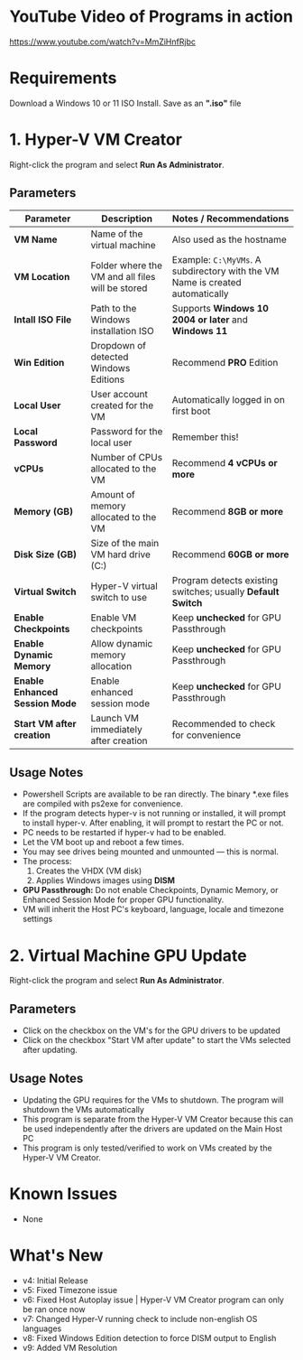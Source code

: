 # YouTube Video of Programs in action
https://www.youtube.com/watch?v=MmZiHnfRjbc
# Requirements
Download a Windows 10 or 11 ISO Install. Save as an **".iso"** file
# 1. Hyper-V VM Creator
Right-click the program and select **Run As Administrator**.
## Parameters
| Parameter | Description | Notes / Recommendations |
|-----------|-------------|------------------------|
| **VM Name** | Name of the virtual machine | Also used as the hostname |
| **VM Location** | Folder where the VM and all files will be stored | Example: `C:\MyVMs`. A subdirectory with the VM Name is created automatically |
| **Intall ISO File** | Path to the Windows installation ISO | Supports **Windows 10 2004 or later** and **Windows 11** |
| **Win Edition** | Dropdown of detected Windows Editions | Recommend **PRO** Edition |
| **Local User** | User account created for the VM | Automatically logged in on first boot |
| **Local Password** | Password for the local user | Remember this! |
| **vCPUs** | Number of CPUs allocated to the VM | Recommend **4 vCPUs or more** |
| **Memory (GB)** | Amount of memory allocated to the VM | Recommend **8GB or more** |
| **Disk Size (GB)** | Size of the main VM hard drive (C:\) | Recommend **60GB or more** |
| **Virtual Switch** | Hyper-V virtual switch to use | Program detects existing switches; usually **Default Switch** |
| **Enable Checkpoints** | Enable VM checkpoints | Keep **unchecked** for GPU Passthrough |
| **Enable Dynamic Memory** | Allow dynamic memory allocation | Keep **unchecked** for GPU Passthrough |
| **Enable Enhanced Session Mode** | Enable enhanced session mode | Keep **unchecked** for GPU Passthrough |
| **Start VM after creation** | Launch VM immediately after creation | Recommended to check for convenience |
## Usage Notes
- Powershell Scripts are available to be ran directly. The binary *.exe files are compiled with ps2exe for convenience.
- If the program detects hyper-v is not running or installed, it will prompt to install hyper-v.  After enabling, it will prompt to restart the PC or not.
- PC needs to be restarted if hyper-v had to be enabled.
- Let the VM boot up and reboot a few times.  
- You may see drives being mounted and unmounted — this is normal.  
- The process:
  1. Creates the VHDX (VM disk)  
  2. Applies Windows images using **DISM**  
- **GPU Passthrough:** Do not enable Checkpoints, Dynamic Memory, or Enhanced Session Mode for proper GPU functionality.
- VM will inherit the Host PC's keyboard, language, locale and timezone settings

# 2. Virtual Machine GPU Update
Right-click the program and select **Run As Administrator**.
## Parameters
- Click on the checkbox on the VM's for the GPU drivers to be updated
- Click on the checkbox "Start VM after update" to start the VMs selected after updating.
## Usage Notes
- Updating the GPU requires for the VMs to shutdown.  The program will shutdown the VMs automatically
- This program is separate from the Hyper-V VM Creator because this can be used independently after the drivers are updated on the Main Host PC
- This program is only tested/verified to work on VMs created by the Hyper-V VM Creator.
# Known Issues
- None
# What's New
- v4: Initial Release
- v5: Fixed Timezone issue
- v6: Fixed Host Autoplay issue | Hyper-V VM Creator program can only be ran once now
- v7: Changed Hyper-V running check to include non-english OS languages
- v8: Fixed Windows Edition detection to force DISM output to English
- v9: Added VM Resolution
